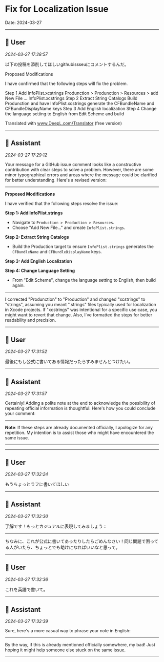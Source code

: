 # Fix for Localization Issue

Date: 2024-03-27

---

## 👤 User
*2024-03-27 17:28:57*

以下の投稿を添削してほしいgithubissseuにコメントするんだ。

Proposed Modifications

I have confirmed that the following steps will fix the problem.

Step 1 Add InfoPlist.xcstrings
Produnction &gt; Produnction &gt; Resources &gt; add New File ... InfoPlist.xcstrings
Step 2 Extract String Catalogs
Build Produnction and have InfoPlist.xcstrings generate the CFBundleName and CFBundleDisplayName keys
Step 3 Add English localization
Step 4 Change the language setting to English from Edit Scheme and build




Translated with www.DeepL.com/Translator (free version)

---

## 🤖 Assistant
*2024-03-27 17:29:12*

Your message for a GitHub issue comment looks like a constructive contribution with clear steps to solve a problem. However, there are some minor typographical errors and areas where the message could be clarified for better understanding. Here's a revised version:

---

**Proposed Modifications**

I have verified that the following steps resolve the issue:

**Step 1: Add InfoPlist.strings**
- Navigate to `Production > Production > Resources`.
- Choose "Add New File…" and create `InfoPlist.strings`.

**Step 2: Extract String Catalogs**
- Build the Production target to ensure `InfoPlist.strings` generates the `CFBundleName` and `CFBundleDisplayName` keys.

**Step 3: Add English Localization**

**Step 4: Change Language Setting**
- From "Edit Scheme", change the language setting to English, then build again.

---

I corrected "Produnction" to "Production" and changed "xcstrings" to "strings", assuming you meant ".strings" files typically used for localization in Xcode projects. If "xcstrings" was intentional for a specific use case, you might want to revert that change. Also, I've formatted the steps for better readability and precision.

---

## 👤 User
*2024-03-27 17:31:52*

最後にもし公式に書いてある情報だったらすみませんとつけたい。

---

## 🤖 Assistant
*2024-03-27 17:31:57*

Certainly! Adding a polite note at the end to acknowledge the possibility of repeating official information is thoughtful. Here's how you could conclude your comment:

---

**Note**: If these steps are already documented officially, I apologize for any repetition. My intention is to assist those who might have encountered the same issue.

---

---

## 👤 User
*2024-03-27 17:32:24*

もうちょっとラフに書いてほしい

---

## 🤖 Assistant
*2024-03-27 17:32:30*

了解です！もっとカジュアルに表現してみましょう：

---

ちなみに、これが公式に書いてあったりしたらごめんなさい！同じ問題で困ってる人がいたら、ちょっとでも助けになればいいなと思って。

---

## 👤 User
*2024-03-27 17:32:36*

これを英語で書いて。

---

## 🤖 Assistant
*2024-03-27 17:32:39*

Sure, here's a more casual way to phrase your note in English:

---

By the way, if this is already mentioned officially somewhere, my bad! Just hoping it might help someone else stuck on the same issue.

---
